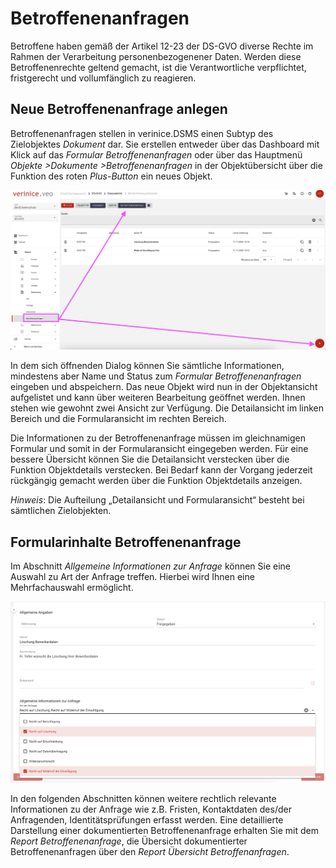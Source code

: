 # Betroffenenanfragen

Betroffene haben gemäß der Artikel 12-23 der DS-GVO diverse Rechte im Rahmen der Verarbeitung personenbezogenener Daten. Werden diese Betroffenenrechte geltend gemacht, ist die Verantwortliche verpflichtet, fristgerecht und vollumfänglich zu reagieren.

## Neue Betroffenenanfrage anlegen

Betroffenenanfragen stellen in verinice.DSMS einen Subtyp des Zielobjektes *Dokument* dar.
Sie erstellen entweder über das Dashboard mit Klick auf das *Formular Betroffenenanfragen* oder über das Hauptmenü *Objekte >Dokumente >Betroffenenanfragen* in der Objektübersicht über die Funktion des roten *Plus-Button* ein neues Objekt.

![Betroffenenanfrage](/assets/domain-ds-gvo/Bild19.png) 

In dem sich öffnenden Dialog können Sie sämtliche Informationen, mindestens aber Name und Status zum *Formular Betroffenenanfragen* eingeben und abspeichern.
Das neue Objekt wird nun in der Objektansicht aufgelistet und kann über weiteren Bearbeitung geöffnet werden.
Ihnen stehen wie gewohnt zwei Ansicht zur Verfügung. Die Detailansicht im linken Bereich und die Formularansicht im rechten Bereich.

Die Informationen zu der Betroffenenanfrage müssen im gleichnamigen Formular und somit in der Formularansicht eingegeben werden. Für eine bessere Übersicht können Sie die Detailansicht verstecken über die Funktion Objektdetails verstecken. Bei Bedarf kann der Vorgang jederzeit rückgängig gemacht werden über die Funktion Objektdetails anzeigen.

*Hinweis*: Die Aufteilung „Detailansicht und Formularansicht“ besteht bei sämtlichen Zielobjekten.

## Formularinhalte Betroffenenanfrage

Im Abschnitt *Allgemeine Informationen zur Anfrage* können Sie eine Auswahl zu Art der Anfrage treffen. Hierbei wird Ihnen eine Mehrfachauswahl ermöglicht.

![Betroffenenanfrage](/assets/domain-ds-gvo/Bild20.png) 

In den folgenden Abschnitten können weitere rechtlich relevante Informationen zu der Anfrage wie z.B. Fristen, Kontaktdaten des/der Anfragenden, Identitätsprüfungen erfasst werden.
Eine detaillierte Darstellung einer dokumentierten Betroffenenanfrage erhalten Sie mit dem *Report Betroffenenanfrage*, die Übersicht dokumentierter Betroffenenanfragen über den *Report Übersicht Betroffenanfragen*.
